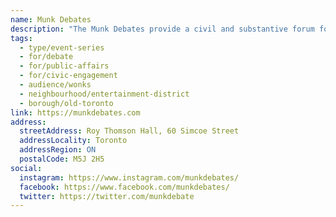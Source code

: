 ```yaml
---
name: Munk Debates
description: "The Munk Debates provide a civil and substantive forum for leading thinkers to debate the big issues of our time. Established in 2008 as a charitable initiative of the Aurea Foundation, the semi-annual debates take place in Toronto in front of an audience of 3,000 people at Roy Thomson Hall. The debates also produce a weekly podcast and in-depth interviews with original thinkers."
tags:
  - type/event-series
  - for/debate
  - for/public-affairs
  - for/civic-engagement
  - audience/wonks
  - neighbourhood/entertainment-district
  - borough/old-toronto
link: https://munkdebates.com
address:
  streetAddress: Roy Thomson Hall, 60 Simcoe Street
  addressLocality: Toronto
  addressRegion: ON
  postalCode: M5J 2H5
social:
  instagram: https://www.instagram.com/munkdebates/
  facebook: https://www.facebook.com/munkdebates/
  twitter: https://twitter.com/munkdebate
---
```

